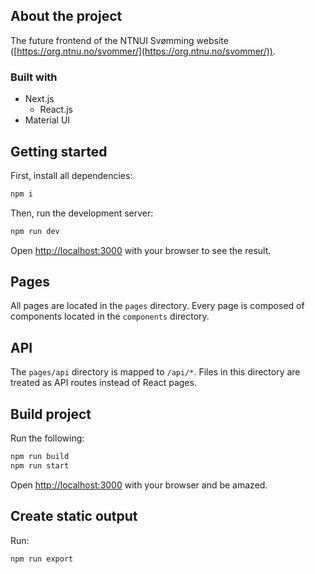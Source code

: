 ## About the project

The future frontend of the NTNUI Svømming website ([https://org.ntnu.no/svommer/](https://org.ntnu.no/svommer/)).

### Built with

* Next.js
  * React.js
* Material UI

## Getting started

First, install all dependencies:

```bash
npm i
```

Then, run the development server:

```bash
npm run dev
```

Open [http://localhost:3000](http://localhost:3000) with your browser to see the result.

## Pages

All pages are located in the `pages` directory. Every page is composed of components located in the `components` directory.

## API

The `pages/api` directory is mapped to `/api/*`. Files in this directory are treated as API routes instead of React pages.

## Build project

Run the following:

```bash
npm run build
npm run start
```

Open [http://localhost:3000](http://localhost:3000) with your browser and be amazed.

## Create static output

Run:

```bash
npm run export
```
